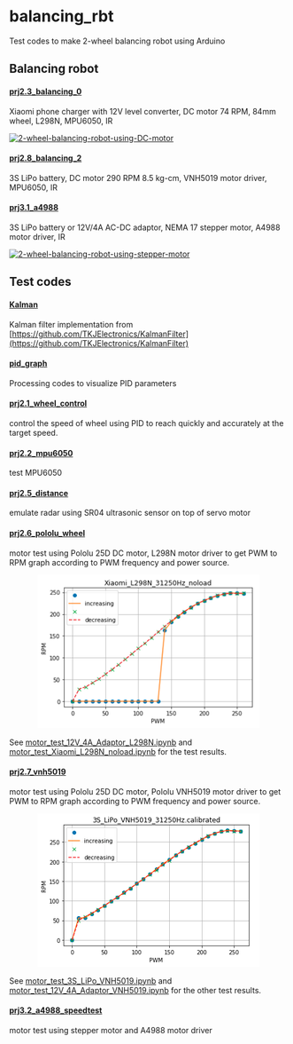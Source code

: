 # balancing_rbt

Test codes to make 2-wheel balancing robot using Arduino

## Balancing robot

#### [prj2.3_balancing_0](prj2.3_balancing_0)

Xiaomi phone charger with 12V level converter, DC motor 74 RPM, 84mm wheel, L298N, MPU6050, IR

[![2-wheel-balancing-robot-using-DC-motor](https://img.youtube.com/vi/L49bZ94RimM/0.jpg)](https://www.youtube.com/watch?v=L49bZ94RimM)

#### [prj2.8_balancing_2](prj2.8_balancing_2)

3S LiPo battery, DC motor 290 RPM 8.5 kg-cm, VNH5019 motor driver, MPU6050, IR

#### [prj3.1_a4988](prj3.1_a4988)

3S LiPo battery or 12V/4A AC-DC adaptor, NEMA 17 stepper motor, A4988 motor driver, IR

[![2-wheel-balancing-robot-using-stepper-motor](https://img.youtube.com/vi/-58t6D5vS3g/0.jpg)](https://www.youtube.com/watch?v=-58t6D5vS3g)

## Test codes

#### [Kalman](Kalman)

Kalman filter implementation from [https://github.com/TKJElectronics/KalmanFilter](https://github.com/TKJElectronics/KalmanFilter)

#### [pid_graph](pid_graph)

Processing codes to visualize PID parameters

#### [prj2.1_wheel_control](prj2.1_wheel_control)

control the speed of wheel using PID to reach quickly and accurately at the target speed.

#### [prj2.2_mpu6050](prj2.2_mpu6050)

test MPU6050

#### [prj2.5_distance](prj2.5_distance)

emulate radar using SR04 ultrasonic sensor on top of servo motor

#### [prj2.6_pololu_wheel](prj2.6_pololu_wheel)

motor test using Pololu 25D DC motor, L298N motor driver to get PWM to RPM graph according to PWM frequency and power source.

<p align="center">
  <img src="prj2.6_pololu_wheel/data/Xiaomi_L298N_31250Hz_noload.png" width=402 height=276>
</p>


See [motor_test_12V_4A_Adaptor_L298N.ipynb](prj2.6_pololu_wheel/data/motor_test_12V_4A_Adaptor_L298N.ipynb) and [motor_test_Xiaomi_L298N_noload.ipynb](prj2.6_pololu_wheel/data/motor_test_Xiaomi_L298N_noload.ipynb) for the test results.

#### [prj2.7_vnh5019](prj2.7_vnh5019)

motor test using Pololu 25D DC motor, Pololu VNH5019 motor driver to get PWM to RPM graph according to PWM frequency and power source.

<p align="center">
  <img src="prj2.7_vnh5019/data/3S_LiPo_VNH5019_31250Hz_calibrated.png" width=402 height=276>
</p>

See [motor_test_3S_LiPo_VNH5019.ipynb](prj2.7_vnh5019/data/motor_test_3S_LiPo_VNH5019.ipynb) and [motor_test_12V_4A_Adaptor_VNH5019.ipynb](prj2.7_vnh5019/data/motor_test_12V_4A_Adaptor_VNH5019.ipynb) for the other test results.

#### [prj3.2_a4988_speedtest](prj3.2_a4988_speedtest)

motor test using stepper motor and A4988 motor driver

